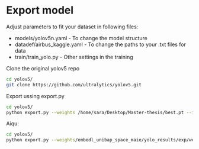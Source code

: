 # Export model 

Adjust parameters to fit your dataset in following files:
* models/yolov5n.yaml - To change the model structure
* datadef/airbus_kaggle.yaml - To change the paths to your .txt files for data
* train/train_yolo.py - Other settings in the training

Clone the original yolov5 repo
````bash
cd yolov5/
git clone https://github.com/ultralytics/yolov5.git
````
Export ussing export.py

````bash
cd yolov5/
python export.py --weights /home/sara/Desktop/Master-thesis/best.pt --include tflite
````

Aiqu:
````bash
cd yolov5/
python export.py --weights/embedl_unibap_space_maie/yolo_results/exp/weights/best.pt --include tflite
````

